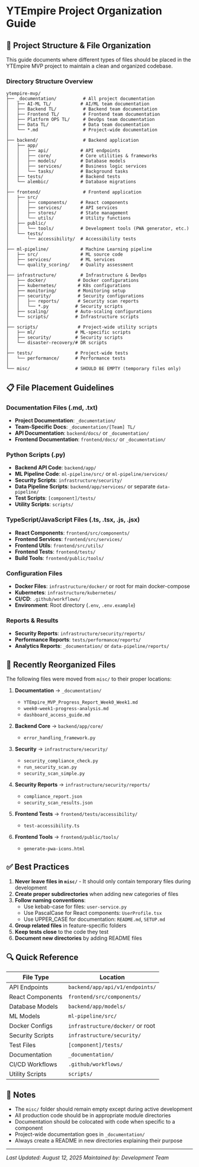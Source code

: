 # YTEmpire Project Organization Guide

## 📁 Project Structure & File Organization

This guide documents where different types of files should be placed in the YTEmpire MVP project to maintain a clean and organized codebase.

### Directory Structure Overview

```
ytempire-mvp/
├── _documentation/          # All project documentation
│   ├── AI-ML TL/           # AI/ML team documentation
│   ├── Backend TL/          # Backend team documentation
│   ├── Frontend TL/         # Frontend team documentation
│   ├── Platform OPS TL/     # DevOps team documentation
│   ├── Data TL/             # Data team documentation
│   └── *.md                 # Project-wide documentation
│
├── backend/                 # Backend application
│   ├── app/
│   │   ├── api/            # API endpoints
│   │   ├── core/           # Core utilities & frameworks
│   │   ├── models/         # Database models
│   │   ├── services/       # Business logic services
│   │   └── tasks/          # Background tasks
│   ├── tests/              # Backend tests
│   └── alembic/            # Database migrations
│
├── frontend/                # Frontend application
│   ├── src/
│   │   ├── components/     # React components
│   │   ├── services/       # API services
│   │   ├── stores/         # State management
│   │   └── utils/          # Utility functions
│   ├── public/
│   │   └── tools/          # Development tools (PWA generator, etc.)
│   └── tests/
│       └── accessibility/  # Accessibility tests
│
├── ml-pipeline/            # Machine Learning pipeline
│   ├── src/                # ML source code
│   ├── services/           # ML services
│   └── quality_scoring/    # Quality assessment
│
├── infrastructure/         # Infrastructure & DevOps
│   ├── docker/            # Docker configurations
│   ├── kubernetes/        # K8s configurations
│   ├── monitoring/        # Monitoring setup
│   ├── security/          # Security configurations
│   │   ├── reports/       # Security scan reports
│   │   └── *.py          # Security scripts
│   ├── scaling/          # Auto-scaling configurations
│   └── scripts/          # Infrastructure scripts
│
├── scripts/               # Project-wide utility scripts
│   ├── ml/               # ML-specific scripts
│   ├── security/         # Security scripts
│   └── disaster-recovery/# DR scripts
│
├── tests/                # Project-wide tests
│   └── performance/      # Performance tests
│
└── misc/                 # SHOULD BE EMPTY (temporary files only)
```

## 📋 File Placement Guidelines

### Documentation Files (.md, .txt)
- **Project Documentation**: `_documentation/`
- **Team-Specific Docs**: `_documentation/[Team] TL/`
- **API Documentation**: `backend/docs/` or `_documentation/`
- **Frontend Documentation**: `frontend/docs/` or `_documentation/`

### Python Scripts (.py)
- **Backend API Code**: `backend/app/`
- **ML Pipeline Code**: `ml-pipeline/src/` or `ml-pipeline/services/`
- **Security Scripts**: `infrastructure/security/`
- **Data Pipeline Scripts**: `backend/app/services/` or separate `data-pipeline/`
- **Test Scripts**: `[component]/tests/`
- **Utility Scripts**: `scripts/`

### TypeScript/JavaScript Files (.ts, .tsx, .js, .jsx)
- **React Components**: `frontend/src/components/`
- **Frontend Services**: `frontend/src/services/`
- **Frontend Utils**: `frontend/src/utils/`
- **Frontend Tests**: `frontend/tests/`
- **Build Tools**: `frontend/public/tools/`

### Configuration Files
- **Docker Files**: `infrastructure/docker/` or root for main docker-compose
- **Kubernetes**: `infrastructure/kubernetes/`
- **CI/CD**: `.github/workflows/`
- **Environment**: Root directory (`.env`, `.env.example`)

### Reports & Results
- **Security Reports**: `infrastructure/security/reports/`
- **Performance Reports**: `tests/performance/reports/`
- **Analytics Reports**: `_documentation/` or `data-pipeline/reports/`

## 🚀 Recently Reorganized Files

The following files were moved from `misc/` to their proper locations:

1. **Documentation** → `_documentation/`
   - `YTEmpire_MVP_Progress_Report_Week0_Week1.md`
   - `week0-week1-progress-analysis.md`
   - `dashboard_access_guide.md`

2. **Backend Core** → `backend/app/core/`
   - `error_handling_framework.py`

3. **Security** → `infrastructure/security/`
   - `security_compliance_check.py`
   - `run_security_scan.py`
   - `security_scan_simple.py`

4. **Security Reports** → `infrastructure/security/reports/`
   - `compliance_report.json`
   - `security_scan_results.json`

5. **Frontend Tests** → `frontend/tests/accessibility/`
   - `test-accessibility.ts`

6. **Frontend Tools** → `frontend/public/tools/`
   - `generate-pwa-icons.html`

## ✅ Best Practices

1. **Never leave files in `misc/`** - It should only contain temporary files during development
2. **Create proper subdirectories** when adding new categories of files
3. **Follow naming conventions**:
   - Use kebab-case for files: `user-service.py`
   - Use PascalCase for React components: `UserProfile.tsx`
   - Use UPPER_CASE for documentation: `README.md`, `SETUP.md`
4. **Group related files** in feature-specific folders
5. **Keep tests close** to the code they test
6. **Document new directories** by adding README files

## 🔍 Quick Reference

| File Type | Location |
|-----------|----------|
| API Endpoints | `backend/app/api/v1/endpoints/` |
| React Components | `frontend/src/components/` |
| Database Models | `backend/app/models/` |
| ML Models | `ml-pipeline/src/` |
| Docker Configs | `infrastructure/docker/` or root |
| Security Scripts | `infrastructure/security/` |
| Test Files | `[component]/tests/` |
| Documentation | `_documentation/` |
| CI/CD Workflows | `.github/workflows/` |
| Utility Scripts | `scripts/` |

## 📝 Notes

- The `misc/` folder should remain empty except during active development
- All production code should be in appropriate module directories
- Documentation should be colocated with code when specific to a component
- Project-wide documentation goes in `_documentation/`
- Always create a README in new directories explaining their purpose

---

*Last Updated: August 12, 2025*
*Maintained by: Development Team*